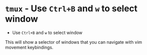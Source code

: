 # `tmux` - Use `Ctrl+B` and `w` to select window

- Use `Ctrl+B` and `w` to select window

This will show a selector of windows that you can navigate with vim
movement keybindings.

